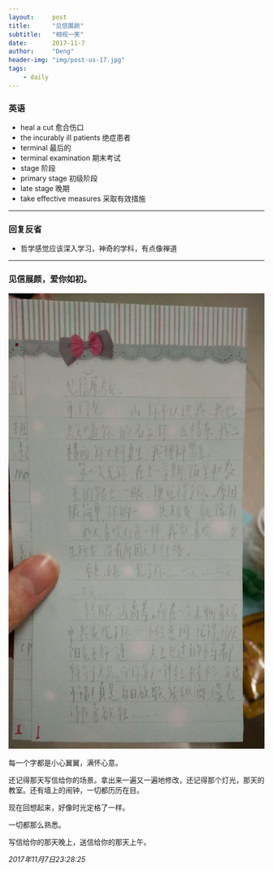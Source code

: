 ```yaml
---
layout:     post
title:      "见信展颜"
subtitle:   "相视一笑"
date:       2017-11-7
author:     "Deng"
header-img: "img/post-us-17.jpg"
tags:
    - daily
---
```


>

### 英语

- heal a cut 愈合伤口
- the incurably ill patients 绝症患者
- terminal 最后的
- terminal examination 期末考试
- stage 阶段
- primary stage 初级阶段
- late stage 晚期
- take effective measures 采取有效措施

---

### 回复反省

- 哲学感觉应该深入学习，神奇的学科，有点像禅道

---

### 见信展颜，爱你如初。

![mmexport1510067172982](/img/mmexport1510067172982.jpg)

每一个字都是小心翼翼，满怀心意。

还记得那天写信给你的场景。拿出来一遍又一遍地修改，还记得那个灯光，那天的教室。还有墙上的闹钟，一切都历历在目。

现在回想起来，好像时光定格了一样。

一切都那么熟悉。

写信给你的那天晚上，送信给你的那天上午。

*2017年11月7日23:28:25*